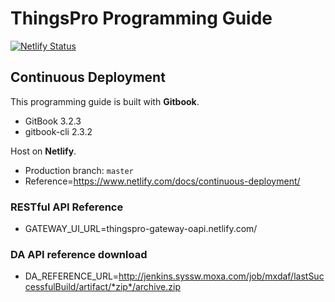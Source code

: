 # ThingsPro Programming Guide

[![Netlify Status](https://api.netlify.com/api/v1/badges/218ebcac-f864-4bca-b9b8-fcbd24a14063/deploy-status)](https://app.netlify.com/sites/thingspro-programming-guide/deploys)

## Continuous Deployment

This programming guide is built with **Gitbook**.
- GitBook 3.2.3
- gitbook-cli 2.3.2

Host on **Netlify**.
- Production branch: `master`
- Reference=https://www.netlify.com/docs/continuous-deployment/

### RESTful API Reference
- GATEWAY_UI_URL=thingspro-gateway-oapi.netlify.com/

### DA API reference download
- DA_REFERENCE_URL=http://jenkins.syssw.moxa.com/job/mxdaf/lastSuccessfulBuild/artifact/*zip*/archive.zip
